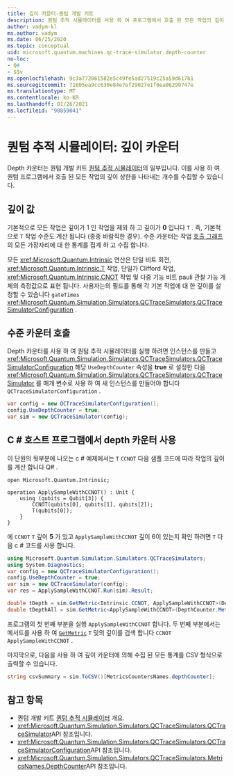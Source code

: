 ```yaml
---
title: 깊이 카운터-퀀텀 개발 키트
description: 퀀텀 추적 시뮬레이터를 사용 하 여 프로그램에서 호출 된 모든 작업의 깊이 수를 수집 하는 Microsoft QDK depth 카운터에 대해 알아봅니다 Q# .
author: vadym-kl
ms.author: vadym
ms.date: 06/25/2020
ms.topic: conceptual
uid: microsoft.quantum.machines.qc-trace-simulator.depth-counter
no-loc:
- Q#
- $$v
ms.openlocfilehash: 9c3a772861582e5c49fe5ad27519c25a59d617b1
ms.sourcegitcommit: 71605ea9cc630e84e7ef29027e1f0ea06299747e
ms.translationtype: MT
ms.contentlocale: ko-KR
ms.lasthandoff: 01/26/2021
ms.locfileid: "98859041"
---
```

# <a name="quantum-trace-simulator-depth-counter"></a>퀀텀 추적 시뮬레이터: 깊이 카운터

Depth 카운터는 퀀텀 개발 키트 [퀀텀 추적 시뮬레이터](xref:microsoft.quantum.machines.qc-trace-simulator.intro)의 일부입니다.
이를 사용 하 여 퀀텀 프로그램에서 호출 된 모든 작업의 깊이 상한을 나타내는 개수를 수집할 수 있습니다. 

## <a name="depth-values"></a>깊이 값

기본적으로 모든 작업은 깊이가 1 인 작업을 제외 하 고 깊이가 **0** 입니다 `T` .  즉, 기본적으로 `T` 작업 수준도 계산 됩니다 (종종 바람직한 경우). 수준 카운터는 작업 [호출 그래프](https://en.wikipedia.org/wiki/Call_graph)의 모든 가장자리에 대 한 통계를 집계 하 고 수집 합니다.

모든 <xref:Microsoft.Quantum.Intrinsic> 연산은 단일 비트 회전, <xref:Microsoft.Quantum.Intrinsic.T> 작업, 단일가 Clifford 작업, <xref:Microsoft.Quantum.Intrinsic.CNOT> 작업 및 다중 기능 비트 pauli 관찰 가능 개체의 측정값으로 표현 됩니다. 사용자는의 필드를 통해 각 기본 작업에 대 한 깊이를 설정할 수 있습니다 `gateTimes` <xref:Microsoft.Quantum.Simulation.Simulators.QCTraceSimulators.QCTraceSimulatorConfiguration> .

## <a name="invoking-the-depth-counter"></a>수준 카운터 호출

Depth 카운터를 사용 하 여 퀀텀 추적 시뮬레이터를 실행 하려면 인스턴스를 만들고 <xref:Microsoft.Quantum.Simulation.Simulators.QCTraceSimulators.QCTraceSimulatorConfiguration> 해당 `UseDepthCounter` 속성을 **true** 로 설정한 다음 <xref:Microsoft.Quantum.Simulation.Simulators.QCTraceSimulators.QCTraceSimulator> 를 매개 변수로 사용 하 여 새 인스턴스를 만들어야 합니다 `QCTraceSimulatorConfiguration` . 

```csharp
var config = new QCTraceSimulatorConfiguration();
config.UseDepthCounter = true;
var sim = new QCTraceSimulator(config);
```

## <a name="using-the-depth-counter-in-a-c-host-program"></a>C # 호스트 프로그램에서 depth 카운터 사용

이 단원의 뒷부분에 나오는 c # 예제에서는 `T` `CCNOT` 다음 샘플 코드에 따라 작업의 깊이를 계산 합니다 Q# .

```qsharp
open Microsoft.Quantum.Intrinsic;

operation ApplySampleWithCCNOT() : Unit {
    using (qubits = Qubit[3]) {
        CCNOT(qubits[0], qubits[1], qubits[2]);
        T(qubits[0]);
    }
}
```

에 `CCNOT` `T` 깊이 **5** 가 있고 `ApplySampleWithCCNOT` 깊이 6이 있는지 확인 하려면 `T` 다음 c # 코드를 사용 합니다. 

```csharp
using Microsoft.Quantum.Simulation.Simulators.QCTraceSimulators;
using System.Diagnostics;
var config = new QCTraceSimulatorConfiguration();
config.UseDepthCounter = true;
var sim = new QCTraceSimulator(config);
var res = ApplySampleWithCCNOT.Run(sim).Result;

double tDepth = sim.GetMetric<Intrinsic.CCNOT, ApplySampleWithCCNOT>(DepthCounter.Metrics.Depth);
double tDepthAll = sim.GetMetric<ApplySampleWithCCNOT>(DepthCounter.Metrics.Depth);
```

프로그램의 첫 번째 부분을 실행 `ApplySampleWithCCNOT` 합니다. 두 번째 부분에서는 메서드를 사용 하 여 [`GetMetric`](https://docs.microsoft.com/dotnet/api/microsoft.quantum.simulation.simulators.qctracesimulators.qctracesimulator.getmetric) `T` 및의 깊이를 검색 합니다 `CCNOT` `ApplySampleWithCCNOT` . 

마지막으로, 다음을 사용 하 여 깊이 카운터에 의해 수집 된 모든 통계를 CSV 형식으로 출력할 수 있습니다.
```csharp
string csvSummary = sim.ToCSV()[MetricsCountersNames.depthCounter];
```

## <a name="see-also"></a>참고 항목

- 퀀텀 개발 키트 [퀀텀 추적 시뮬레이터](xref:microsoft.quantum.machines.qc-trace-simulator.intro) 개요.
- <xref:Microsoft.Quantum.Simulation.Simulators.QCTraceSimulators.QCTraceSimulator>API 참조입니다.
- <xref:Microsoft.Quantum.Simulation.Simulators.QCTraceSimulators.QCTraceSimulatorConfiguration>API 참조입니다.
- <xref:Microsoft.Quantum.Simulation.Simulators.QCTraceSimulators.MetricsNames.DepthCounter>API 참조입니다.
